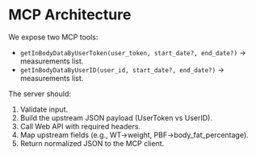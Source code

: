 # MCP Architecture

We expose two MCP tools:
- `getInBodyDataByUserToken(user_token, start_date?, end_date?)` → measurements list.
- `getInBodyDataByUserID(user_id, start_date?, end_date?)` → measurements list.

The server should:
1. Validate input.
2. Build the upstream JSON payload (UserToken vs UserID).
3. Call Web API with required headers.
4. Map upstream fields (e.g., WT→weight, PBF→body_fat_percentage).
5. Return normalized JSON to the MCP client.
